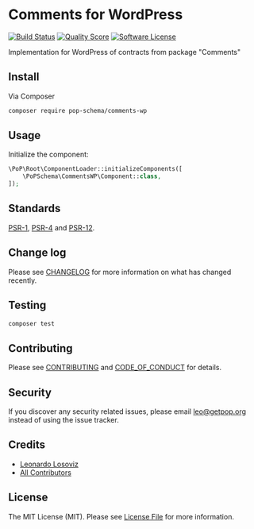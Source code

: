 # Comments for WordPress

[![Build Status][ico-travis]][link-travis]
[![Quality Score][ico-code-quality]][link-code-quality]
[![Software License][ico-license]](LICENSE.md)

<!--
[![Latest Version on Packagist][ico-version]][link-packagist]
[![Coverage Status][ico-scrutinizer]][link-scrutinizer]
[![Total Downloads][ico-downloads]][link-downloads]
-->

Implementation for WordPress of contracts from package "Comments"

## Install

Via Composer

``` bash
composer require pop-schema/comments-wp
```

## Usage

Initialize the component:

``` php
\PoP\Root\ComponentLoader::initializeComponents([
    \PoPSchema\CommentsWP\Component::class,
]);
```

## Standards

[PSR-1](https://www.php-fig.org/psr/psr-1), [PSR-4](https://www.php-fig.org/psr/psr-4) and [PSR-12](https://www.php-fig.org/psr/psr-12).

## Change log

Please see [CHANGELOG](CHANGELOG.md) for more information on what has changed recently.

## Testing

``` bash
composer test
```

## Contributing

Please see [CONTRIBUTING](CONTRIBUTING.md) and [CODE_OF_CONDUCT](CODE_OF_CONDUCT.md) for details.

## Security

If you discover any security related issues, please email leo@getpop.org instead of using the issue tracker.

## Credits

- [Leonardo Losoviz][link-author]
- [All Contributors][link-contributors]

## License

The MIT License (MIT). Please see [License File](LICENSE.md) for more information.

[ico-version]: https://img.shields.io/packagist/v/pop-schema/comments-wp.svg?style=flat-square
[ico-license]: https://img.shields.io/badge/license-MIT-brightgreen.svg?style=flat-square
[ico-travis]: https://img.shields.io/travis/pop-schema/comments-wp/master.svg?style=flat-square
[ico-scrutinizer]: https://img.shields.io/scrutinizer/coverage/g/pop-schema/comments-wp.svg?style=flat-square
[ico-code-quality]: https://img.shields.io/scrutinizer/g/pop-schema/comments-wp.svg?style=flat-square
[ico-downloads]: https://img.shields.io/packagist/dt/pop-schema/comments-wp.svg?style=flat-square

[link-packagist]: https://packagist.org/packages/pop-schema/comments-wp
[link-travis]: https://travis-ci.org/pop-schema/comments-wp
[link-scrutinizer]: https://scrutinizer-ci.com/g/pop-schema/comments-wp/code-structure
[link-code-quality]: https://scrutinizer-ci.com/g/pop-schema/comments-wp
[link-downloads]: https://packagist.org/packages/pop-schema/comments-wp
[link-author]: https://github.com/leoloso
[link-contributors]: ../../contributors
